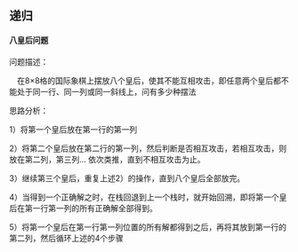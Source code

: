  ## 递归
 
 #### 八皇后问题
 问题描述：
 
 &ensp;&ensp;在8×8格的国际象棋上摆放八个皇后，使其不能互相攻击，即任意两个皇后都不能处于同一行、同一列或同一斜线上，问有多少种摆法
 
 思路分析：
  
  1）将第一个皇后放在第一行的第一列
  
  2）将第二个皇后放在第二行的第一列，然后判断是否相互攻击，若相互攻击，则放在第二列，第三列... 依次类推，直到不相互攻击为止。
  
  3）继续第三个皇后，重复上述2）的操作，直到八个皇后全部放完。
  
  4）当得到一个正确解之时，在栈回退到上一个栈时，就开始回溯，即将第一个皇后在第一行第一列的所有正确解全部得到。
  
  5）将第一个皇后在第一行第一列位置的所有解都得到之后，再将其放到第一行的第二列，然后循环上述的4个步骤

